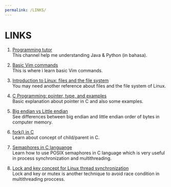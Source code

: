 ```yaml
---
permalink: /LINKS/
---
```


# LINKS

1. [Programming tutor](https://www.youtube.com/c/KelasTerbuka)<br>
This channel help me understanding Java & Python (in bahasa).

2. [Basic Vim commands](https://coderwall.com/p/adv71w/basic-vim-commands-for-getting-started)<br>
This is where i learn basic Vim commands.

3. [Introduction to Linux: files and the file system](https://tldp.org/LDP/intro-linux/html/sect_03_01.html)<br>
You may need another reference about files and the file system of Linux.

4. [C Programming: pointer, type, and examples](https://www.guru99.com/c-pointers.html)<br>
Basic explanation about pointer in C and also some examples.

5. [Big endian vs Little endian](https://levelup.gitconnected.com/little-endian-vs-big-endian-eb2a2c3a9135)<br>
See differences between big endian and little endian order of bytes in computer memory.

6. [fork() in C](https://www.geeksforgeeks.org/fork-system-call/)<br>
Learn about concept of child/parent in C.

7. [Semaphores in C languange](https://www.geeksforgeeks.org/use-posix-semaphores-c/)<br>
Learn how to use POSIX semaphores in C language which is very useful in process synchronization and multithreading.

8. [Lock and key concept for Linux thread synchronization](https://www.geeksforgeeks.org/use-posix-semaphores-c/)<br>
Lock and key or mutex is another technique to avoid race condition in multithreading proccess.


